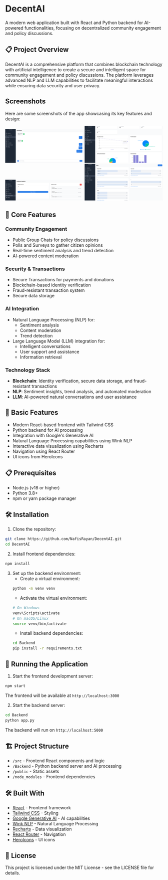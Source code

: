 # DecentAI

A modern web application built with React and Python backend for AI-powered functionalities, focusing on decentralized community engagement and policy discussions.

## 📋 Project Overview

DecentAI is a comprehensive platform that combines blockchain technology with artificial intelligence to create a secure and intelligent space for community engagement and policy discussions. The platform leverages advanced NLP and LLM capabilities to facilitate meaningful interactions while ensuring data security and user privacy.

## Screenshots  

Here are some screenshots of the app showcasing its key features and design:  

<img src="public/dai1.png" alt="Home Screen" width="250" />  

<img src="public/dai2.png" alt="Polls" width="250" />  

<img src="public/dai3.png" alt="Surveys" width="250" />  

<img src="public/dai4.png" alt="Sentiment" width="250" />  

## 🚀 Core Features

### Community Engagement
- Public Group Chats for policy discussions
- Polls and Surveys to gather citizen opinions
- Real-time sentiment analysis and trend detection
- AI-powered content moderation

### Security & Transactions
- Secure Transactions for payments and donations
- Blockchain-based identity verification
- Fraud-resistant transaction system
- Secure data storage

### AI Integration
- Natural Language Processing (NLP) for:
  - Sentiment analysis
  - Content moderation
  - Trend detection
- Large Language Model (LLM) integration for:
  - Intelligent conversations
  - User support and assistance
  - Information retrieval

### Technology Stack
- **Blockchain**: Identity verification, secure data storage, and fraud-resistant transactions
- **NLP**: Sentiment insights, trend analysis, and automated moderation
- **LLM**: AI-powered natural conversations and user assistance

## 🚀 Basic Features

- Modern React-based frontend with Tailwind CSS
- Python backend for AI processing
- Integration with Google's Generative AI
- Natural Language Processing capabilities using Wink NLP
- Interactive data visualization using Recharts
- Navigation using React Router
- UI icons from HeroIcons

## 📋 Prerequisites

- Node.js (v18 or higher)
- Python 3.8+
- npm or yarn package manager

## 🛠️ Installation

1. Clone the repository:
```bash
git clone https://github.com/NafisRayan/DecentAI.git
cd DecentAI
```

2. Install frontend dependencies:
```bash
npm install
```

3. Set up the backend environment:
   - Create a virtual environment:
   ```bash
   python -m venv venv
   ```
   - Activate the virtual environment:
   ```bash
   # On Windows
   venv\Scripts\activate
   # On macOS/Linux
   source venv/bin/activate
   ```
   - Install backend dependencies:
   ```bash
   cd Backend
   pip install -r requirements.txt
   ```

## 🚀 Running the Application

1. Start the frontend development server:
```bash
npm start
```
The frontend will be available at `http://localhost:3000`

2. Start the backend server:
```bash
cd Backend
python app.py
```
The backend will run on `http://localhost:5000`

## 🏗️ Project Structure

- `/src` - Frontend React components and logic
- `/Backend` - Python backend server and AI processing
- `/public` - Static assets
- `/node_modules` - Frontend dependencies

## 🛠️ Built With

- [React](https://reactjs.org/) - Frontend framework
- [Tailwind CSS](https://tailwindcss.com/) - Styling
- [Google Generative AI](https://ai.google.dev/) - AI capabilities
- [Wink NLP](https://winkjs.org/wink-nlp/) - Natural Language Processing
- [Recharts](https://recharts.org/) - Data visualization
- [React Router](https://reactrouter.com/) - Navigation
- [HeroIcons](https://heroicons.com/) - UI icons

## 📝 License

This project is licensed under the MIT License - see the LICENSE file for details.
